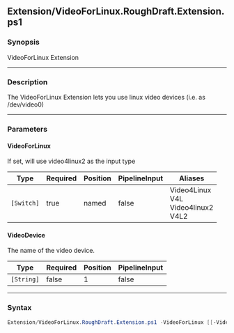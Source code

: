 Extension/VideoForLinux.RoughDraft.Extension.ps1
------------------------------------------------

### Synopsis
VideoForLinux Extension

---

### Description

The VideoForLinux Extension lets you use linux video devices (i.e. as /dev/video0)

---

### Parameters
#### **VideoForLinux**
If set, will use video4linux2 as the input type

|Type      |Required|Position|PipelineInput|Aliases                                      |
|----------|--------|--------|-------------|---------------------------------------------|
|`[Switch]`|true    |named   |false        |Video4Linux<br/>V4L<br/>Video4linux2<br/>V4L2|

#### **VideoDevice**
The name of the video device.

|Type      |Required|Position|PipelineInput|
|----------|--------|--------|-------------|
|`[String]`|false   |1       |false        |

---

### Syntax
```PowerShell
Extension/VideoForLinux.RoughDraft.Extension.ps1 -VideoForLinux [[-VideoDevice] <String>] [<CommonParameters>]
```
